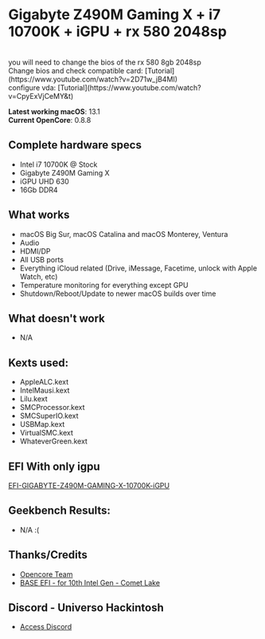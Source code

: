 # Gigabyte Z490M Gaming X + i7 10700K + iGPU + rx 580 2048sp
<br>
you will need to change the bios of the rx 580 8gb 2048sp

<br>
Change bios and check compatible card: [Tutorial](https://www.youtube.com/watch?v=2D71w_jB4MI)

<br>
configure vda: [Tutorial](https://www.youtube.com/watch?v=CpyExVjCeMY&t)

**Latest working macOS**: 13.1
<br>
**Current OpenCore**: 0.8.8

## Complete hardware specs
- Intel i7 10700K @ Stock
- Gigabyte Z490M Gaming X
- iGPU UHD 630
- 16Gb DDR4

## What works
- macOS Big Sur, macOS Catalina and macOS Monterey, Ventura
- Audio
- HDMI/DP
- All USB ports
- Everything iCloud related (Drive, iMessage, Facetime, unlock with Apple Watch, etc)
- Temperature monitoring for everything except GPU
- Shutdown/Reboot/Update to newer macOS builds over time

## What doesn't work
- N/A

## Kexts used:
- AppleALC.kext
- IntelMausi.kext
- Lilu.kext
- SMCProcessor.kext
- SMCSuperIO.kext
- USBMap.kext
- VirtualSMC.kext
- WhateverGreen.kext

## EFI With only igpu
[EFI-GIGABYTE-Z490M-GAMING-X-10700K-iGPU](https://github.com/abelclopes/EFI-GIGABYTE-Z490M-GAMING-X-10700K-iGPU)


## Geekbench Results:
- N/A :(

## Thanks/Credits
- [Opencore Team](https://dortania.github.io/getting-started/)
- [BASE EFI - for 10th Intel Gen - Comet Lake](https://github.com/abelclopes/BASE-EFI-INTEL-DESKTOP-10THGEN-COMET-LAKE)

## Discord - Universo Hackintosh
- [Access Discord](#)